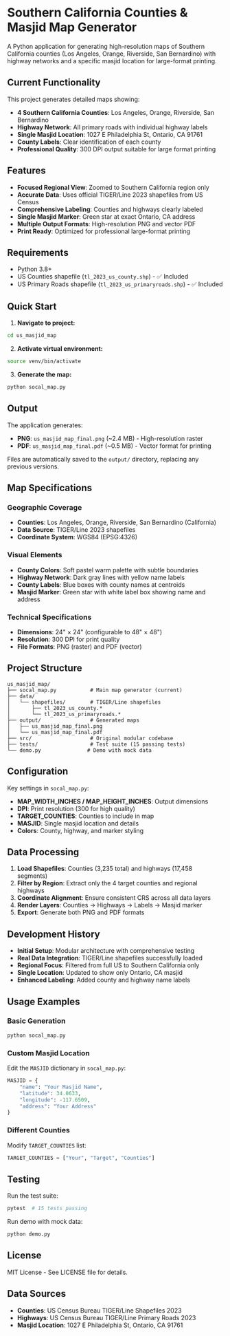 # Southern California Counties & Masjid Map Generator

A Python application for generating high-resolution maps of Southern California counties (Los Angeles, Orange, Riverside, San Bernardino) with highway networks and a specific masjid location for large-format printing.

## Current Functionality

This project generates detailed maps showing:
- **4 Southern California Counties**: Los Angeles, Orange, Riverside, San Bernardino
- **Highway Network**: All primary roads with individual highway labels
- **Single Masjid Location**: 1027 E Philadelphia St, Ontario, CA 91761
- **County Labels**: Clear identification of each county
- **Professional Quality**: 300 DPI output suitable for large format printing

## Features

- **Focused Regional View**: Zoomed to Southern California region only
- **Accurate Data**: Uses official TIGER/Line 2023 shapefiles from US Census
- **Comprehensive Labeling**: Counties and highways clearly labeled
- **Single Masjid Marker**: Green star at exact Ontario, CA address
- **Multiple Output Formats**: High-resolution PNG and vector PDF
- **Print Ready**: Optimized for professional large-format printing

## Requirements

- Python 3.8+
- US Counties shapefile (`tl_2023_us_county.shp`) - ✅ Included
- US Primary Roads shapefile (`tl_2023_us_primaryroads.shp`) - ✅ Included

## Quick Start

1. **Navigate to project:**
```bash
cd us_masjid_map
```

2. **Activate virtual environment:**
```bash
source venv/bin/activate
```

3. **Generate the map:**
```bash
python socal_map.py
```

## Output

The application generates:
- **PNG**: `us_masjid_map_final.png` (~2.4 MB) - High-resolution raster
- **PDF**: `us_masjid_map_final.pdf` (~0.5 MB) - Vector format for printing

Files are automatically saved to the `output/` directory, replacing any previous versions.

## Map Specifications

### Geographic Coverage
- **Counties**: Los Angeles, Orange, Riverside, San Bernardino (California)
- **Data Source**: TIGER/Line 2023 shapefiles
- **Coordinate System**: WGS84 (EPSG:4326)

### Visual Elements
- **County Colors**: Soft pastel warm palette with subtle boundaries
- **Highway Network**: Dark gray lines with yellow name labels
- **County Labels**: Blue boxes with county names at centroids
- **Masjid Marker**: Green star with white label box showing name and address

### Technical Specifications
- **Dimensions**: 24" × 24" (configurable to 48" × 48")
- **Resolution**: 300 DPI for print quality
- **File Formats**: PNG (raster) and PDF (vector)

## Project Structure

```
us_masjid_map/
├── socal_map.py           # Main map generator (current)
├── data/
│   └── shapefiles/        # TIGER/Line shapefiles
│       ├── tl_2023_us_county.*
│       └── tl_2023_us_primaryroads.*
├── output/                # Generated maps
│   ├── us_masjid_map_final.png
│   └── us_masjid_map_final.pdf
├── src/                   # Original modular codebase
├── tests/                 # Test suite (15 passing tests)
└── demo.py               # Demo with mock data
```

## Configuration

Key settings in `socal_map.py`:
- **MAP_WIDTH_INCHES / MAP_HEIGHT_INCHES**: Output dimensions
- **DPI**: Print resolution (300 for high quality)
- **TARGET_COUNTIES**: Counties to include in map
- **MASJID**: Single masjid location and details
- **Colors**: County, highway, and marker styling

## Data Processing

1. **Load Shapefiles**: Counties (3,235 total) and highways (17,458 segments)
2. **Filter by Region**: Extract only the 4 target counties and regional highways
3. **Coordinate Alignment**: Ensure consistent CRS across all data layers
4. **Render Layers**: Counties → Highways → Labels → Masjid marker
5. **Export**: Generate both PNG and PDF formats

## Development History

- **Initial Setup**: Modular architecture with comprehensive testing
- **Real Data Integration**: TIGER/Line shapefiles successfully loaded
- **Regional Focus**: Filtered from full US to Southern California only
- **Single Location**: Updated to show only Ontario, CA masjid
- **Enhanced Labeling**: Added county and highway name labels

## Usage Examples

### Basic Generation
```bash
python socal_map.py
```

### Custom Masjid Location
Edit the `MASJID` dictionary in `socal_map.py`:
```python
MASJID = {
    "name": "Your Masjid Name",
    "latitude": 34.0633,
    "longitude": -117.6509,
    "address": "Your Address"
}
```

### Different Counties
Modify `TARGET_COUNTIES` list:
```python
TARGET_COUNTIES = ["Your", "Target", "Counties"]
```

## Testing

Run the test suite:
```bash
pytest  # 15 tests passing
```

Run demo with mock data:
```bash
python demo.py
```

## License

MIT License - See LICENSE file for details.

## Data Sources

- **Counties**: US Census Bureau TIGER/Line Shapefiles 2023
- **Highways**: US Census Bureau TIGER/Line Primary Roads 2023
- **Masjid Location**: 1027 E Philadelphia St, Ontario, CA 91761
